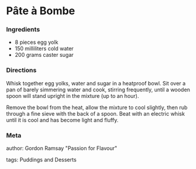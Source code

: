 # Pâte à Bombe

### Ingredients
 * 8 pieces egg yolk
 * 150 milliliters cold water
 * 200 grams caster sugar

### Directions

Whisk together egg yolks, water and sugar in a heatproof bowl.  Sit over a pan of barely simmering water and cook, stirring frequently, until a wooden spoon will stand upright in the mixture (up to an hour).

Remove the bowl from the heat, allow the mixture to cool slightly, then rub through a fine sieve with the back of a spoon.  Beat with an electric whisk until it is cool and has become light and fluffy.

### Meta
author: Gordon Ramsay "Passion for Flavour"

tags: Puddings and Desserts

